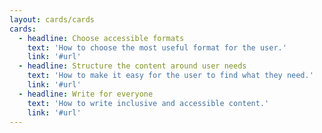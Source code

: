 ```yaml
---
layout: cards/cards
cards:
  - headline: Choose accessible formats
    text: 'How to choose the most useful format for the user.'
    link: '#url'
  - headline: Structure the content around user needs
    text: 'How to make it easy for the user to find what they need.'
    link: '#url'
  - headline: Write for everyone
    text: 'How to write inclusive and accessible content.'
    link: '#url'
---
```


  